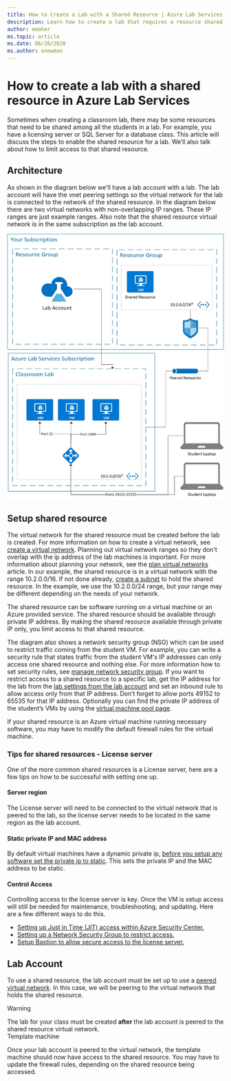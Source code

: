 ```yaml
---
title: How to Create a Lab with a Shared Resource | Azure Lab Services
description: Learn how to create a lab that requires a resource shared among the students.  
author: emaher
ms.topic: article
ms.date: 06/26/2020
ms.author: enewman
---
```


# How to create a lab with a shared resource in Azure Lab Services

Sometimes when creating a classroom lab, there may be some resources that need to be shared among all the students in a lab.  For example, you have a licensing server or SQL Server for a database class.  This article will discuss the steps to enable the shared resource for a lab.  We’ll also talk about how to limit access to that shared resource.

## Architecture

As shown in the diagram below we'll have a lab account with a lab.  The lab account will have the vnet peering settings so the virtual network for the lab is connected to the network of the shared resource.  In the diagram below there are two virtual networks with non-overlapping IP ranges.  These IP ranges are just example ranges.  Also note that the shared resource virtual network is in the same subscription as the lab account.

![Lab Services with shared resource architecture](./media/how-to-create-a-lab-with-shared-resource/shared-resource-architecture.png)

## Setup shared resource

The virtual network for the shared resource must be created before the lab is created.  For more information on how to create a virtual network, see [create a virtual network](../virtual-network/quick-create-portal.md).  Planning out virtual network ranges so they don’t overlap with the ip address of the lab machines is important.  For more information about planning your network, see the [plan virtual networks](../virtual-network/virtual-network-vnet-plan-design-arm.md) article. In our example, the shared resource is in a virtual network with the range 10.2.0.0/16.  If not done already, [create a subnet](../virtual-network/virtual-network-manage-subnet.md#add-a-subnet) to hold the shared resource.  In the example, we use the 10.2.0.0/24 range, but your range may be different depending on the needs of your network.

The shared resource can be software running on a virtual machine or an Azure provided service. The shared resource should be available through private IP address.  By making the shared resource available through private IP only, you limit access to that shared resource.

The diagram also shows a network security group (NSG) which can be used to restrict traffic coming from the student VM.  For example, you can write a security rule that states traffic from the student VM's IP addresses can only access one shared resource and nothing else.  For more information how to set security rules, see [manage network security group](../virtual-network/manage-network-security-group.md#work-with-security-rules). If you want to restrict access to a shared resource to a specific lab, get the IP address for the lab from the [lab settings from the lab account](manage-labs.md#view-labs-in-a-lab-account) and set an inbound rule to allow access only from that IP address.  Don’t forget to allow ports 49152 to 65535 for that IP address.  Optionally you can find the private IP address of the student’s VMs by using the [virtual machine pool page](how-to-set-virtual-machine-passwords.md).

If your shared resource is an Azure virtual machine running necessary software, you may have to modify the default firewall rules for the virtual machine.

### Tips for shared resources - License server
One of the more common shared resources is a License server, here are a few tips on how to be successful with setting one up.
#### Server region
The License server will need to be connected to the virtual network that is peered to the lab, so the license server needs to be located in the same region as the lab account.

#### Static private IP and MAC address
By default virtual machines have a dynamic private ip, [before you setup any software set the private ip to static](../virtual-network/virtual-networks-static-private-ip-arm-pportal.md). This sets the private IP and the MAC address to be static.  

#### Control Access
Controlling access to the license server is key.  Once the VM is setup access will still be needed for maintenance, troubleshooting, and updating.  Here are a few different ways to do this.
- [Setting up Just in Time (JIT) access within Azure Security Center.](../security-center/security-center-just-in-time.md?tabs=jit-config-asc%252cjit-request-asc)
- [Setting up a Network Security Group to restrict access.](../virtual-network/network-security-groups-overview.md)
- [Setup Bastion to allow secure access to the license server.](https://azure.microsoft.com/services/azure-bastion/)

## Lab Account

To use a shared resource, the lab account must be set up to use a [peered virtual network](how-to-connect-peer-virtual-network.md).  In this case, we will be peering to the virtual network that holds the shared resource.

>[!WARNING]
>The lab for your class must be created **after** the lab account is peered to the shared resource virtual network.  
Template machine

Once your lab account is peered to the virtual network, the template machine should now have access to the shared resource.  You may have to update the firewall rules, depending on the shared resource being accessed.